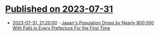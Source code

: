 # [Published on 2023-07-31](index.md)

* [2023-07-31, 21:20:00](https://news.slashdot.org/story/23/07/31/1944203/japans-population-drops-by-nearly-800000-with-falls-in-every-prefecture-for-the-first-time?utm_source=rss1.0mainlinkanon&utm_medium=feed) - [Japan's Population Drops by Nearly 800,000 With Falls in Every Prefecture For the First Time](https://news.slashdot.org/story/23/07/31/1944203/japans-population-drops-by-nearly-800000-with-falls-in-every-prefecture-for-the-first-time?utm_source=rss1.0mainlinkanon&utm_medium=feed)
